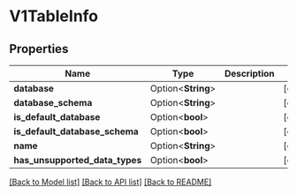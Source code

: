# V1TableInfo

## Properties

Name | Type | Description | Notes
------------ | ------------- | ------------- | -------------
**database** | Option<**String**> |  | [optional]
**database_schema** | Option<**String**> |  | [optional]
**is_default_database** | Option<**bool**> |  | [optional]
**is_default_database_schema** | Option<**bool**> |  | [optional]
**name** | Option<**String**> |  | [optional]
**has_unsupported_data_types** | Option<**bool**> |  | [optional]

[[Back to Model list]](../README.md#documentation-for-models) [[Back to API list]](../README.md#documentation-for-api-endpoints) [[Back to README]](../README.md)


